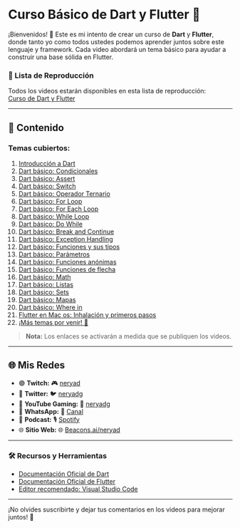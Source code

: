 # Curso Básico de Dart y Flutter 🚀

¡Bienvenidos! 🎉 Este es mi intento de crear un curso de **Dart** y **Flutter**, donde tanto yo como todos ustedes podemos aprender juntos sobre este lenguaje y framework. Cada video abordará un tema básico para ayudar a construir una base sólida en Flutter.

### 🎥 Lista de Reproducción

Todos los videos estarán disponibles en esta lista de reproducción:  
[Curso de Dart y Flutter](https://youtube.com/playlist?list=PL3FHdHYqoX7r-SYbSCio02z7aNWeo-2r2&si=eJE0PLllFHvjZg4f)

---

## 📝 Contenido

### Temas cubiertos:

1. [Introducción a Dart](https://youtu.be/2iweT7Sq4BA?si=AH73Op1jf3RO8n4P)
2. [Dart básico: Condicionales](https://youtu.be/jYP32b29szY?si=IIlkle3FCd7SFXyI)
3. [Dart básico: Assert](https://youtu.be/eoAcGjAibqU?si=0NwI3sOP4R7sL3e2)
4. [Dart básico: Switch](https://youtu.be/EM8OVQwyRhA?si=d4KodiE2nmL-vCyX)
5. [Dart básico: Operador Ternario](https://youtu.be/bQZ-M-c_H8U?si=ssCSoSGB_vIxCo93)
6. [Dart básico: For Loop](https://youtu.be/hO2MWl9hE_k?si=74obsnxanT0d65wG)
7. [Dart básico: For Each Loop](https://youtu.be/hLtNDyibotw?si=PMfJ5A3z4MmWiVp4)
8. [Dart básico: While Loop](https://youtu.be/5Sk2x8CVxZY?si=ZR6fX1gCrEMnYM3g)
9. [Dart básico: Do While](https://youtu.be/5Sk2x8CVxZY?si=VHlhQAJ5jeHHi85t)
10. [Dart básico: Break and Continue](https://youtu.be/EXjGwUgOu70?si=tcCZBQqztY7xpQgB)
11. [Dart básico: Exception Handling](https://youtu.be/5e3Hghn-atQ?si=VgniJ8bY-jKbSHh6)
12. [Dart básico: Funciones y sus tipos](https://youtu.be/CgADeQmKkGk?si=tNDBYEH86EbXq5ji)
13. [Dart básico: Parámetros](https://youtu.be/cEjvIEyL1qY?si=olZDAhx9Yq8wI4o0)
14. [Dart básico: Funciones anónimas](https://youtu.be/s8qgwUakZjg?si=yWIaMT710StkI9-D)
15. [Dart básico: Funciones de flecha](https://youtu.be/S7MtWiqiUw0?si=5fuGpu8_Lw3jv4k9)
16. [Dart básico: Math](https://youtu.be/AnckVv0IUo8?si=E-s7qWuID5tPMAnw)
17. [Dart básico: Listas](https://youtu.be/xXW0DSa4iIY?si=25yh0SOpW5y3OhQ6)
18. [Dart básico: Sets](https://youtu.be/_s5PXn3-Jfw?si=eJtGGdmeIL3PwpBC)
19. [Dart básico: Mapas](https://youtu.be/p335kIYDBq8?si=svwH0tdFtKUT-FIK)
20. [Dart básico: Where in](https://youtu.be/txGqp-LRfLI?si=zF3Z7g261Pt_jam3)
21. [Flutter en Mac os: Inhalación y primeros pasos](https://youtu.be/j3QDXxAaTHY?si=kpVCSs1JqoS9IQ9n)
22. [¡Más temas por venir! 🚧](#)

> **Nota:** Los enlaces se activarán a medida que se publiquen los videos.

---

## 🌐 Mis Redes

- 🟣 **Twitch:** 🎮 [neryad](https://www.twitch.tv/neryad)
- 🐤 **Twitter:** 🐦 [neryadg](https://twitter.com/neryadg)
- 🔴 **YouTube Gaming:** 🎥 [neryadg](https://www.youtube.com/@neryadg)
- 📱 **WhatsApp:** 📱 [Canal](https://www.whatsapp.com/channel/0029VaG0AFBE50Uq77BaL10p)
- 🎤 **Podcast:** 🎙️ [Spotify](https://podcasters.spotify.com/pod/sh)
- 🌐 **Sitio Web:** 🌐 [Beacons.ai/neryad](https://beacons.ai/neryad)

---

### 🛠️ Recursos y Herramientas

- [Documentación Oficial de Dart](https://dart.dev/)
- [Documentación Oficial de Flutter](https://flutter.dev/docs)
- [Editor recomendado: Visual Studio Code](https://code.visualstudio.com/)

---

¡No olvides suscribirte y dejar tus comentarios en los videos para mejorar juntos! 🙌
